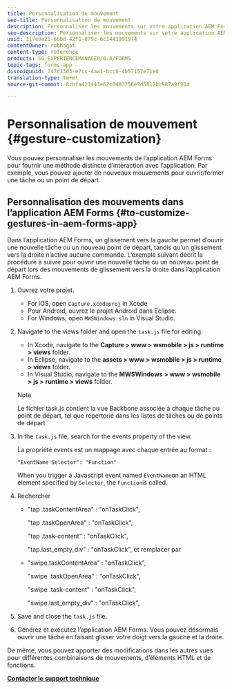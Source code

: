 ```yaml
---
title: Personnalisation de mouvement
seo-title: Personnalisation de mouvement
description: Personnaliser les mouvements sur votre application AEM Forms
seo-description: Personnaliser les mouvements sur votre application AEM Forms
uuid: 117e0e21-66bd-42f1-879c-6c1443991974
contentOwner: robhagat
content-type: reference
products: SG_EXPERIENCEMANAGER/6.4/FORMS
topic-tags: forms-app
discoiquuid: 747d13d3-e7cc-4aa1-bcc8-4b57157e71ed
translation-type: tm+mt
source-git-commit: 8cbfa421443e62c0483756e9d5812bc987a9f91d

---
```



# Personnalisation de mouvement {#gesture-customization}

Vous pouvez personnaliser les mouvements de l’application AEM Forms pour fournir une méthode distincte d’interaction avec l’application. Par exemple, vous pouvez ajouter de nouveaux mouvements pour ouvrir/fermer une tâche ou un point de départ.

## Personnalisation des mouvements dans l’application AEM Forms {#to-customize-gestures-in-aem-forms-app}

Dans l’application AEM Forms, un glissement vers la gauche permet d’ouvrir une nouvelle tâche ou un nouveau point de départ, tandis qu’un glissement vers la droite n’active aucune commande. L’exemple suivant décrit la procédure à suivre pour ouvrir une nouvelle tâche ou un nouveau point de départ lors des mouvements de glissement vers la droite dans l’application AEM Forms.

1. Ouvrez votre projet.

   * For iOS, open `Capture.xcodeproj` in Xcode
   * Pour Android, ouvrez le projet Android dans Eclipse.
   * For Windows, open `MWSWindows.sln` in Visual Studio.

1. Navigate to the views folder and open the `task.js` file for editing.

   * In Xcode, navigate to the **Capture > www > wsmobile > js > runtime > views** folder.
   * In Eclipse, navigate to the **assets > www > wsmobile > js > runtime > views** folder.
   * In Visual Studio, navigate to the **MWSWindows > www > wsmobile > js > runtime > views** folder.
   >[!NOTE]
   >
   >Le fichier task.js contient la vue Backbone associée à chaque tâche ou point de départ, tel que répertorié dans les listes de tâches ou de points de départ.

1. In the `task.js` file, search for the events property of the view.

   La propriété events est un mappage avec chaque entrée au format :

   `"EventName Selector": "Function"`

   When you trigger a Javascript event named `EventName`on an HTML element specified by `Selector`, the `Function`is called.

1. Rechercher

   * &quot;tap .taskContentArea&quot; : &quot;onTaskClick&quot;,

      &quot;tap .taskOpenArea&quot; : &quot;onTaskClick&quot;,

      &quot;tap .task-content&quot; : &quot;onTaskClick&quot;,

      &quot;tap.last_empty_div&quot; : &quot;onTaskClick&quot;,
   et remplacer par

   * &quot;swipe.taskContentArea&quot; : &quot;onTaskClick&quot;,

      &quot;swipe .taskOpenArea&quot; : &quot;onTaskClick&quot;,

      &quot;swipe .task-content&quot; : &quot;onTaskClick&quot;,

      &quot;swipe.last_empty_div&quot; : &quot;onTaskClick&quot;,


1. Save and close the `task.js` file.
1. Générez et exécutez l’application AEM Forms. Vous pouvez désormais ouvrir une tâche en faisant glisser votre doigt vers la gauche et la droite.

De même, vous pouvez apporter des modifications dans les autres vues pour différentes combinaisons de mouvements, d’éléments HTML et de fonctions.

**[Contacter le support technique](https://www.adobe.com/account/sign-in.supportportal.html)**
